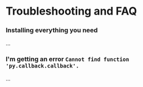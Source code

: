 # Troubleshooting and FAQ

### Installing everything you need

...

### I'm getting an error `Cannot find function 'py.callback.callback'.`

...

